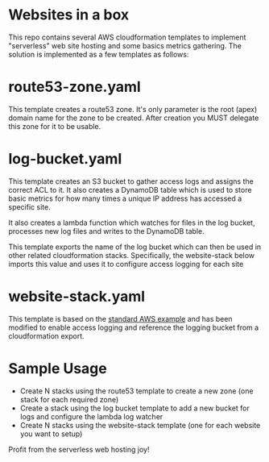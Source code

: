 # Websites in a box

This repo contains several AWS cloudformation templates to implement "serverless" web site hosting and some basics metrics gathering.  The solution is implemented as a few templates as follows:

# route53-zone.yaml
This template creates a route53 zone.  It's only parameter is the root (apex) domain name for the zone to be created.  After creation you MUST delegate this zone for it to be usable.

# log-bucket.yaml
This template creates an S3 bucket to gather access logs and assigns the correct ACL to it.  It also creates a DynamoDB table which is used to store basic metrics for how many times a unique IP address has accessed a specific site.

It also creates a lambda function which watches for files in the log bucket, processes new log files and writes to the DynamoDB table.

This template exports the name of the log bucket which can then be used in other related cloudformation stacks. Specifically, the website-stack below imports this value and uses it to configure access logging for each site

# website-stack.yaml
This template is based on the [standard AWS example](https://docs.aws.amazon.com/AWSCloudFormation/latest/UserGuide/quickref-s3.html#scenario-s3-bucket-website-customdomain) and has been modified to enable access logging and reference the logging bucket from a cloudformation export.

# Sample Usage
* Create N stacks using the route53 template to create a new zone (one stack for each required zone)
* Create a stack using the log bucket template to add a new bucket for logs and configure the lambda log watcher
* Create N stacks using the website-stack template (one for each website you want to setup)

Profit from the serverless web hosting joy!
